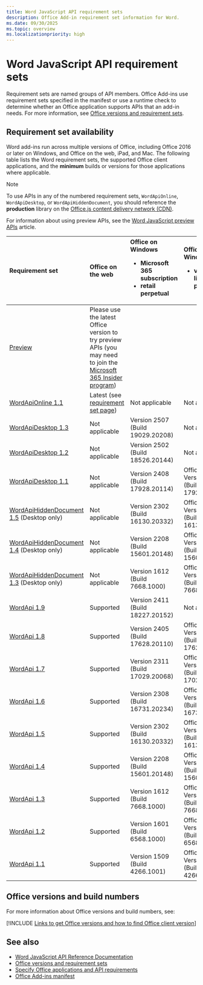 ```yaml
---
title: Word JavaScript API requirement sets
description: Office Add-in requirement set information for Word.
ms.date: 09/30/2025
ms.topic: overview
ms.localizationpriority: high
---
```


# Word JavaScript API requirement sets

Requirement sets are named groups of API members. Office Add-ins use requirement sets specified in the manifest or use a runtime check to determine whether an Office application supports APIs that an add-in needs. For more information, see [Office versions and requirement sets](/office/dev/add-ins/develop/office-versions-and-requirement-sets).

## Requirement set availability

Word add-ins run across multiple versions of Office, including Office 2016 or later on Windows, and Office on the web, iPad, and Mac. The following table lists the Word requirement sets, the supported Office client applications, and the **minimum** builds or versions for those applications where applicable.

> [!NOTE]
> To use APIs in any of the numbered requirement sets, `WordApiOnline`, `WordApiDesktop`, or `WordApiHiddenDocument`, you should reference the **production** library on the [Office.js content delivery network (CDN)](https://appsforoffice.microsoft.com/lib/1/hosted/office.js).
>
> For information about using preview APIs, see the [Word JavaScript preview APIs](word-preview-apis.md) article.

| Requirement set | Office on the web | Office on Windows<ul><li>Microsoft 365 subscription</li><li>retail perpetual</li></ul> | Office on Windows<ul><li>volume-licensed perpetual</li></ul> | Office on Mac | Office on iPad |
|:-----|:-----|:-----|:-----|:-----|:-----|
| [Preview](word-preview-apis.md) | Please use the latest Office version to try preview APIs (you may need to join the [Microsoft 365 Insider program](https://insider.microsoft365.com/join)) |
| [WordApiOnline 1.1](word-api-online-requirement-set.md) | Latest (see [requirement set page](word-api-online-requirement-set.md)) | Not applicable | Not applicable | Not applicable | Not applicable |
| [WordApiDesktop 1.3](word-api-desktop-1.3-requirement-set.md) | Not applicable | Version 2507 (Build 19029.20208) | Not available | Version 16.99.2 (25072714) | Not available |
| [WordApiDesktop 1.2](word-api-desktop-1.2-requirement-set.md) | Not applicable | Version 2502 (Build 18526.20144) | Not available | Version 16.94 (25020927) | Version 16.94 |
| [WordApiDesktop 1.1](word-api-desktop-1.1-requirement-set.md) | Not applicable | Version 2408 (Build 17928.20114) | Office 2024: Version 2408 (Build 17928.20114) | Version 16.88 (24081116) | Version 16.88 |
| [WordApiHiddenDocument 1.5](word-api-1.5-hidden-document-requirement-set.md) (Desktop only) | Not applicable | Version 2302 (Build 16130.20332) | Office 2024: Version 2302 (Build 16130.20332) | Version 16.70 (23021201) | Not applicable |
| [WordApiHiddenDocument 1.4](word-api-1.4-hidden-document-requirement-set.md) (Desktop only) | Not applicable | Version 2208 (Build 15601.20148) | Office 2024: Version 2208 (Build 15601.20148) | Version 16.64 (22081401) | Not applicable |
| [WordApiHiddenDocument 1.3](word-api-1.3-hidden-document-requirement-set.md) (Desktop only) | Not applicable | Version 1612 (Build 7668.1000) | Office 2019: Version 1612 (Build 7668.1000) | Version 15.32 (17030901) | Not applicable |
| [WordApi 1.9](word-api-1-9-requirement-set.md) | Supported | Version 2411 (Build 18227.20152) | Not available | Version 16.91 (24111020) | Version 16.91 |
| [WordApi 1.8](word-api-1-8-requirement-set.md) | Supported | Version 2405 (Build 17628.20110) | Office 2024: Version 2405 (Build 17628.20110) | Version 16.85 (24051214) | Version 16.85 |
| [WordApi 1.7](word-api-1-7-requirement-set.md) | Supported | Version 2311 (Build 17029.20068) | Office 2024: Version 2311 (Build 17029.20068) | Version 16.79 (23111019) | Version 16.79 |
| [WordApi 1.6](word-api-1-6-requirement-set.md) | Supported | Version 2308 (Build 16731.20234) | Office 2024: Version 2308 (Build 16731.20234) | Version 16.76 (23081101) | Version 16.76 |
| [WordApi 1.5](word-api-1-5-requirement-set.md) | Supported | Version 2302 (Build 16130.20332) | Office 2024: Version 2302 (Build 16130.20332) | Version 16.70 (23021201) | Version 16.70 |
| [WordApi 1.4](word-api-1-4-requirement-set.md) | Supported | Version 2208 (Build 15601.20148) | Office 2024: Version 2208 (Build 15601.20148) | Version 16.64 (22081401) | Version 16.64 |
| [WordApi 1.3](word-api-1-3-requirement-set.md) | Supported | Version 1612 (Build 7668.1000) | Office 2019: Version 1612 (Build 7668.1000) | Version 15.32 (17030901) | Version 2.22 |
| [WordApi 1.2](word-api-1-2-requirement-set.md) | Supported | Version 1601 (Build 6568.1000) | Office 2019: Version 1601 (Build 6568.1000) | Version 15.19 | Version 1.18 |
| [WordApi 1.1](word-api-1-1-requirement-set.md) | Supported | Version 1509 (Build 4266.1001) | Office 2016: Version 1509 (Build 4266.1001) | Version 15.19 | Version 1.18 |

## Office versions and build numbers

For more information about Office versions and build numbers, see:

[!INCLUDE [Links to get Office versions and how to find Office client version](../../includes/links-get-office-versions-builds.md)]

## See also

- [Word JavaScript API Reference Documentation](/javascript/api/word)
- [Office versions and requirement sets](/office/dev/add-ins/develop/office-versions-and-requirement-sets)
- [Specify Office applications and API requirements](/office/dev/add-ins/develop/specify-office-hosts-and-api-requirements)
- [Office Add-ins manifest](/office/dev/add-ins/develop/add-in-manifests)
